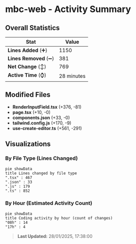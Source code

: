 # mbc-web - Activity Summary 

## Overall Statistics

| Stat                   | Value                                                             |
| ---------------------- | ----------------------------------------------------------------- |
| **Lines Added** (➕)   | 1150                                          |
| **Lines Removed** (➖) | 381                                        |
| **Net Change** (↕)    | 769                |
| **Active Time** (⌚)   | 28 minutes |


## Modified Files
- **RenderInputField.tsx** (+376, -81)
- **page.tsx** (+10, -0)
- **components.json** (+33, -0)
- **tailwind.config.js** (+170, -9)
- **use-create-editor.ts** (+561, -291)

## Visualizations

### By File Type (Lines Changed)

```mermaid
pie showData
title Lines changed by file type
".tsx" : 467
".json" : 33
".js" : 179
".ts" : 852
```

### By Hour (Estimated Activity Count)

```mermaid
pie showData
title Coding activity by hour (count of changes)
"08h" : 14
"17h" : 4
```


> **Last Updated:** 28/01/2025, 17:38:00